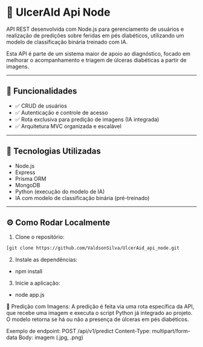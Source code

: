 # 🧠 UlcerAId Api Node

API REST desenvolvida com Node.js para gerenciamento de usuários e realização de predições sobre feridas em pés diabéticos, utilizando um modelo de classificação binária treinado com IA.

Esta API é parte de um sistema maior de apoio ao diagnóstico, focado em melhorar o acompanhamento e triagem de úlceras diabéticas a partir de imagens.

---

## 📌 Funcionalidades

- ✅ CRUD de usuários
- ✅ Autenticação e controle de acesso
- ✅ Rota exclusiva para predição de imagens (IA integrada)
- ✅ Arquitetura MVC organizada e escalável

---

## 🚀 Tecnologias Utilizadas

- Node.js
- Express
- Prisma ORM
- MongoDB
- Python (execução do modelo de IA)
- IA com modelo de classificação binária (pré-treinado)

---

## ⚙️ Como Rodar Localmente

1. Clone o repositório:

```bash
[git clone https://github.com/ValdsonSilva/UlcerAid_api_node.git
```
2. Instale as dependências:
- npm install

3. Inicie a aplicação:
- node app.js

📸 Predição com Imagens:
A predição é feita via uma rota específica da API, que recebe uma imagem e executa o script Python já 
integrado ao projeto. O modelo retorna se há ou não a presença de úlceras em pés diabéticos.

Exemplo de endpoint:
POST /api/v1/predict
Content-Type: multipart/form-data
Body: imagem (.jpg, .png)
